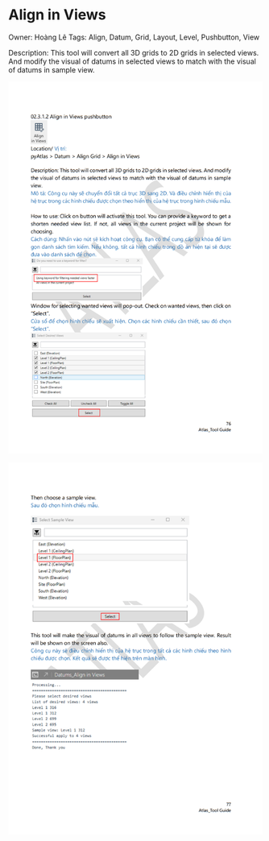 # Align in Views

Owner: Hoàng Lê
Tags: Align, Datum, Grid, Layout, Level, Pushbutton, View

Description: This tool will convert all 3D grids to 2D grids in selected views. And modify the visual of datums in selected views to match with the visual of datums in sample view.

![Screenshot 2023-11-22 173131.png](Align%20in%20Views%2000724eac7729464ba8fe13e956f53c5c/Screenshot_2023-11-22_173131.png)

![Screenshot 2023-11-22 173151.png](Align%20in%20Views%2000724eac7729464ba8fe13e956f53c5c/Screenshot_2023-11-22_173151.png)